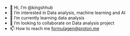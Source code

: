 - 👋 Hi, I’m @kingshhub
- 👀 I’m interested in Data analysis, machine learning and AI
- 🌱 I’m currently learning data analysis
- 💞️ I’m looking to collaborate on Data analysis project
- 📫 How to reach me formulagen@proton.me

<!---
kingshhub/kingshhub is a ✨ special ✨ repository because its `README.md` (this file) appears on your GitHub profile.
You can click the Preview link to take a look at your changes.
--->
